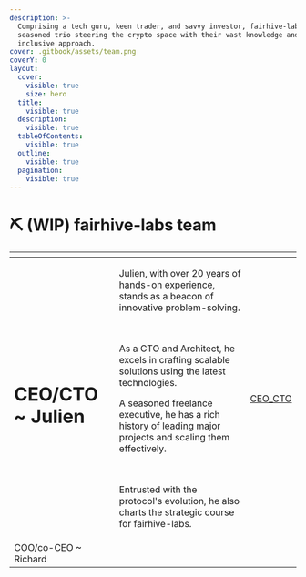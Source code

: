 ```yaml
---
description: >-
  Comprising a tech guru, keen trader, and savvy investor, fairhive-labs is a
  seasoned trio steering the crypto space with their vast knowledge and
  inclusive approach.
cover: .gitbook/assets/team.png
coverY: 0
layout:
  cover:
    visible: true
    size: hero
  title:
    visible: true
  description:
    visible: true
  tableOfContents:
    visible: true
  outline:
    visible: true
  pagination:
    visible: true
---
```


# ⛏ (WIP) fairhive-labs team

<table data-card-size="large" data-view="cards">
    <thead>
        <tr>
            <th></th>
            <th></th>
            <th data-hidden data-card-cover data-type="files"></th>
        </tr>
    </thead>
    <tbody>
      <tr>
            <td><h1>CEO/CTO ~ Julien</h1></td>
            <td>
                <p>Julien, with over 20 years of hands-on experience, stands as a beacon of innovative problem-solving.
                </p><p>&nbsp;</p>
                <p>As a CTO and Architect, he excels in crafting scalable solutions using the latest technologies. </p>
                <p>A seasoned freelance executive, he has a rich history of leading major projects and scaling them
                    effectively. </p><p>&nbsp;</p>
                <p>Entrusted with the protocol's evolution, he also charts the strategic course for fairhive-labs.</p>
            </td>
            <td><a href=".gitbook/assets/whyvra.png">CEO_CTO</a></td>
        </tr>
        <tr>
            <td>COO/co-CEO ~ Richard</td>
            <td></td>
            <td></td>
        </tr>
        <!-- <tr>
            <td>CMO</td>
            <td></td>
            <td></td>
        </tr> -->
    </tbody>
</table>
